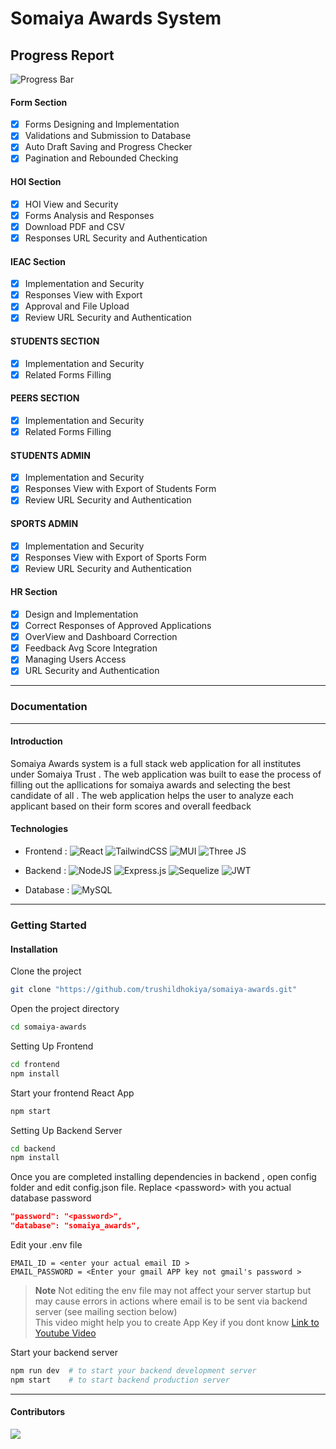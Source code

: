 # Somaiya Awards System 

## Progress Report

![Progress Bar](https://progress-bar.dev/100/)

#### Form Section
- [x] Forms Designing and Implementation
- [x] Validations and Submission to Database
- [x] Auto Draft Saving and Progress Checker
- [x] Pagination and Rebounded Checking

#### HOI Section
- [x] HOI View and Security
- [x] Forms Analysis and Responses
- [x] Download PDF and CSV
- [x] Responses URL Security and Authentication

#### IEAC Section
- [x] Implementation and Security
- [x] Responses View with Export
- [x] Approval and File Upload
- [x] Review URL Security and Authentication

#### STUDENTS SECTION
- [x] Implementation and Security
- [x] Related Forms Filling 

#### PEERS SECTION
- [x] Implementation and Security
- [x] Related Forms Filling 

#### STUDENTS ADMIN
- [x] Implementation and Security
- [x] Responses View with Export of Students Form
- [x] Review URL Security and Authentication

#### SPORTS ADMIN
- [x] Implementation and Security
- [x] Responses View with Export of Sports Form
- [x] Review URL Security and Authentication

#### HR Section
- [x] Design and Implementation
- [x] Correct Responses of Approved Applications
- [x] OverView and Dashboard Correction
- [x] Feedback Avg Score Integration
- [x] Managing Users Access 
- [x] URL Security and Authentication
___
### Documentation
____

#### Introduction

Somaiya Awards system is a full stack web application for all institutes under Somaiya Trust . The web application was built to ease the process of filling out the apllications for somaiya awards and selecting the best candidate of all . The web application helps the user to analyze each applicant based on their form scores and overall feedback

#### Technologies 

- Frontend : ![React](https://img.shields.io/badge/react-%2320232a.svg?style=plastic&logo=react&logoColor=%2361DAFB) ![TailwindCSS](https://img.shields.io/badge/tailwindcss-%2338B2AC.svg?style=plastic&logo=tailwind-css&logoColor=white) ![MUI](https://img.shields.io/badge/MUI-%230081CB.svg?style=plastic&logo=mui&logoColor=white) ![Three JS](https://img.shields.io/badge/Three.js-000?logo=threedotjs&logoColor=fff&style=plastic)

- Backend : ![NodeJS](https://img.shields.io/badge/node.js-6DA55F?style=plastic&logo=node.js&logoColor=white) 	![Express.js](https://img.shields.io/badge/express.js-%23404d59.svg?style=plastic&logo=express&logoColor=%2361DAFB) ![Sequelize](https://img.shields.io/badge/Sequelize-52B0E7?style=plastic&logo=Sequelize&logoColor=white) ![JWT](https://img.shields.io/badge/JWT-black?style=plastic&logo=JSON%20web%20tokens)

- Database : ![MySQL](https://img.shields.io/badge/mysql-%2300f.svg?style=plastic&logo=mysql&logoColor=white)

___

### Getting Started 

#### Installation

Clone the project

```bash
git clone "https://github.com/trushildhokiya/somaiya-awards.git"
```

Open the project directory
```bash
cd somaiya-awards
```

Setting Up Frontend

```bash
cd frontend
npm install 
```

Start your frontend React App
```bash
npm start
```

Setting Up Backend Server

```bash
cd backend
npm install
```

Once you are completed installing dependencies in backend , open config folder and edit config.json file. Replace &lt;password&gt; with you actual database password 
```json
"password": "<password>",
"database": "somaiya_awards",
```

Edit your .env file

```env
EMAIL_ID = <enter your actual email ID >
EMAIL_PASSWORD = <Enter your gmail APP key not gmail's password >
```

> **Note**
> Not editing the env file may not affect your server startup but may cause errors in actions where email is to be sent via backend server (see mailing section below)<br>This video might help you to create App Key if you dont know [Link to Youtube Video](https://www.youtube.com/watch?v=hXiPshHn9Pw)


Start your backend server
```bash
npm run dev  # to start your backend development server
npm start    # to start backend production server
```

___

#### Contributors

<a href="https://github.com/trushildhokiya/somaiya-awards/graphs/contributors">
  <img src="https://contrib.rocks/image?repo=trushildhokiya/somaiya-awards" />
</a>



